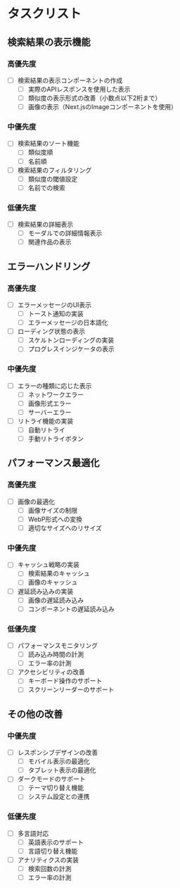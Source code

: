 # タスクリスト

## 検索結果の表示機能

### 高優先度
- [ ] 検索結果の表示コンポーネントの作成
  - [ ] 実際のAPIレスポンスを使用した表示
  - [ ] 類似度の表示形式の改善（小数点以下2桁まで）
  - [ ] 画像の表示（Next.jsのImageコンポーネントを使用）

### 中優先度
- [ ] 検索結果のソート機能
  - [ ] 類似度順
  - [ ] 名前順
- [ ] 検索結果のフィルタリング
  - [ ] 類似度の閾値設定
  - [ ] 名前での検索

### 低優先度
- [ ] 検索結果の詳細表示
  - [ ] モーダルでの詳細情報表示
  - [ ] 関連作品の表示

## エラーハンドリング

### 高優先度
- [ ] エラーメッセージのUI表示
  - [ ] トースト通知の実装
  - [ ] エラーメッセージの日本語化
- [ ] ローディング状態の表示
  - [ ] スケルトンローディングの実装
  - [ ] プログレスインジケータの表示

### 中優先度
- [ ] エラーの種類に応じた表示
  - [ ] ネットワークエラー
  - [ ] 画像形式エラー
  - [ ] サーバーエラー
- [ ] リトライ機能の実装
  - [ ] 自動リトライ
  - [ ] 手動リトライボタン

## パフォーマンス最適化

### 高優先度
- [ ] 画像の最適化
  - [ ] 画像サイズの制限
  - [ ] WebP形式への変換
  - [ ] 適切なサイズへのリサイズ

### 中優先度
- [ ] キャッシュ戦略の実装
  - [ ] 検索結果のキャッシュ
  - [ ] 画像のキャッシュ
- [ ] 遅延読み込みの実装
  - [ ] 画像の遅延読み込み
  - [ ] コンポーネントの遅延読み込み

### 低優先度
- [ ] パフォーマンスモニタリング
  - [ ] 読み込み時間の計測
  - [ ] エラー率の計測
- [ ] アクセシビリティの改善
  - [ ] キーボード操作のサポート
  - [ ] スクリーンリーダーのサポート

## その他の改善

### 中優先度
- [ ] レスポンシブデザインの改善
  - [ ] モバイル表示の最適化
  - [ ] タブレット表示の最適化
- [ ] ダークモードのサポート
  - [ ] テーマ切り替え機能
  - [ ] システム設定との連携

### 低優先度
- [ ] 多言語対応
  - [ ] 英語表示のサポート
  - [ ] 言語切り替え機能
- [ ] アナリティクスの実装
  - [ ] 検索回数の計測
  - [ ] エラー率の計測 